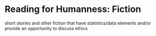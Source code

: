 # Reading for Humanness: Fiction

short stories and other fiction that have statistics/data elements and/or provide an opportunity to discuss ethics